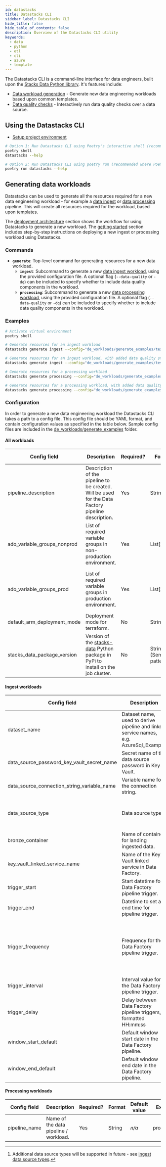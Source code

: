 ```yaml
---
id: datastacks
title: Datastacks CLI
sidebar_label: Datastacks CLI
hide_title: false
hide_table_of_contents: false
description: Overview of the Datastacks CLI utility
keywords:
  - data
  - python
  - etl
  - cli
  - azure
  - template
---
```


The Datastacks CLI is a command-line interface for data engineers, built upon the [Stacks Data Python library](./stacks_data_utilities.md). It's features include:

- [Data workload generation](#generating-data-workloads) - Generate new data engineering workloads based upon common templates.
- [Data quality checks](./data_quality_azure.md#interactive-usage) - Interactively run data quality checks over a data source.

## Using the Datastacks CLI

- [Setup project environment](../getting_started/dev_quickstart_data_azure.md)

```bash
# Option 1: Run Datastacks CLI using Poetry's interactive shell (recommended for local development)
poetry shell
datastacks --help

# Option 2: Run Datastacks CLI using poetry run (recommended where Poetry shell cannot be used, e.g. CI/CD pipelines)
poetry run datastacks --help
```

## Generating data workloads

Datastacks can be used to generate all the resources required for a new data engineering workload - for example a [data ingest](./ingest_data_azure.md) or [data processing](./data_processing.md) pipeline. This will create all resources required for the workload, based upon templates.

The [deployment architecture](../architecture/architecture_data_azure.md#deployment-workflow) section shows the workflow for using Datastacks to generate a new workload.
The [getting started](../getting_started/getting_started.md) section includes step-by-step instructions on deploying a new ingest or processing workload using Datastacks.

### Commands

- **`generate`**: Top-level command for generating resources for a new data workload.
  - **`ingest`**: Subcommand to generate a new [data ingest workload](./ingest_data_azure.md), using the provided configuration file. A optional flag (`--data-quality` or `-dq`) can be included to specify whether to include data quality components in the workload.
  - **`processing`**: Subcommand to generate a new [data processing workload](./data_processing.md), using the provided configuration file. A optional flag (`--data-quality` or `-dq`) can be included to specify whether to include data quality components in the workload.

### Examples

```bash
# Activate virtual environment
poetry shell

# Generate resources for an ingest workload
datastacks generate ingest --config="de_workloads/generate_examples/test_config_ingest.yaml"

# Generate resources for an ingest workload, with added data quality steps
datastacks generate ingest --config="de_workloads/generate_examples/test_config_ingest.yaml" --data-quality

# Generate resources for a processing workload
datastacks generate processing --config="de_workloads/generate_examples/test_config_processing.yaml"

# Generate resources for a processing workload, with added data quality steps
datastacks generate processing --config="de_workloads/generate_examples/test_config_processing.yaml" --data-quality
```

### Configuration

In order to generate a new data engineering workload the Datastacks CLI takes a path to a config file. This config file should be YAML format, and contain configuration values as specified in the table below. Sample config files are included in the [de_workloads/generate_examples](https://github.com/ensono/stacks-azure-data/tree/main/de_workloads/generate_examples) folder.

#### All workloads

| Config field                | Description                                                                                                    | Required? | Format                  | Default value                                        | Example value                                                           |
| --------------------------- | -------------------------------------------------------------------------------------------------------------- | --------- | ----------------------- | ---------------------------------------------------- | ----------------------------------------------------------------------- |
| pipeline_description        | Description of the pipeline to be created. Will be used for the Data Factory pipeline description.             | Yes       | String                  | _n/a_                                                | "Ingest from demo Azure SQL database using ingest config file."         |
| ado_variable_groups_nonprod | List of required variable groups in non-production environment.                                                | Yes       | List[String]            | _n/a_                                                | - amido-stacks-de-pipeline-nonprod<br />- stacks-credentials-nonprod-kv |
| ado_variable_groups_prod    | List of required variable groups in production environment.                                                    | Yes       | List[String]            | _n/a_                                                | - amido-stacks-de-pipeline-prod<br />- stacks-credentials-prod-kv       |
| default_arm_deployment_mode | Deployment mode for terraform.                                                                                 | No        | String                  | "Incremental"                                        | Incremental                                                             |
| stacks_data_package_version | Version of the [stacks-data](./stacks_data_utilities.md) Python package in PyPi to install on the job cluster. | No        | String (SemVer pattern) | _Latest available package at the time of generation_ | 0.1.2                                                                   |

#### Ingest workloads

| Config field                                | Description                                                                            | Required? | Format                                                                                          | Default value | Example value        |
| ------------------------------------------- | -------------------------------------------------------------------------------------- | --------- | ----------------------------------------------------------------------------------------------- | ------------- | -------------------- |
| dataset_name                                | Dataset name, used to derive pipeline and linked service names, e.g. AzureSql_Example. | Yes       | String                                                                                          | _n/a_         | azure_sql_demo       |
| data_source_password_key_vault_secret_name  | Secret name of the data source password in Key Vault.                                  | Yes       | String                                                                                          | _n/a_         | sql-password         |
| data_source_connection_string_variable_name | Variable name for the connection string.                                               | Yes       | String                                                                                          | _n/a_         | sql_connection       |
| data_source_type                            | Data source type.                                                                      | Yes       | String<br /><br />Allowed values[^1]:<br />"azure_sql"                                          | _n/a_         | azure_sql            |
| bronze_container                            | Name of container for landing ingested data.                                           | No        | String                                                                                          | raw           | raw                  |
| key_vault_linked_service_name               | Name of the Key Vault linked service in Data Factory.                                  | No        | String                                                                                          | ls_KeyVault   | ls_KeyVault          |
| trigger_start                               | Start datetime for Data Factory pipeline trigger.                                      | No        | Datetime                                                                                        | _n/a_         | 2010-01-01T00:00:00Z |
| trigger_end                                 | Datetime to set as end time for pipeline trigger.                                      | No        | Datetime                                                                                        | _n/a_         | 2011-12-31T23:59:59Z |
| trigger_frequency                           | Frequency for the Data Factory pipeline trigger.                                       | No        | String<br /><br />Allowed values:<br />"Minute"<br />"Hour"<br />"Day"<br />"Week"<br />"Month" | "Month"       | Month                |
| trigger_interval                            | Interval value for the Data Factory pipeline trigger.                                  | No        | Integer                                                                                         | 1             | 1                    |
| trigger_delay                               | Delay between Data Factory pipeline triggers, formatted HH:mm:ss                       | No        | String                                                                                          | "02:00:00"    | 02:00:00             |
| window_start_default                        | Default window start date in the Data Factory pipeline.                                | No        | Date                                                                                            | "2010-01-01"  | 2010-01-01           |
| window_end_default                          | Default window end date in the Data Factory pipeline.                                  | No        | Date                                                                                            | "2010-01-31"  | 2010-01-31           |

[^1]: Additional data source types will be supported in future - see [ingest data source types](./ingest_data_azure.md#data-source-types).

#### Processing workloads

| Config field  | Description                           | Required? | Format | Default value | Example value   |
| ------------- | ------------------------------------- | --------- | ------ | ------------- | --------------- |
| pipeline_name | Name of the data pipeline / workload. | Yes       | String | _n/a_         | processing_demo |
